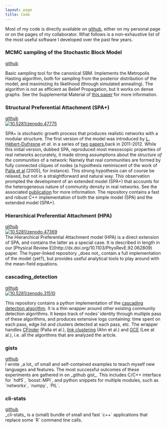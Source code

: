 ```yaml
---
layout: page
title: Code
---
```


Most of my code is directly available on [github](https://github.com/jg-you/), either on my personal page or on the pages of my collaborator.
What follows is a non-exhaustive list of the most useful software I developed over the past few years.



<div class="end-of-post"></div>

### MCMC sampling of the Stochastic Block Model

<div class="code-links">
<a href="https://github.com/jg-you/sbm_canonical_mcmc/"><i class="fa fa-github fa-2x" 
aria-hidden="true"></i> github</a><br/>
</div>

Basic sampling tool for the canonical SBM. Implements the Metropolis Hasting algorithm, both for sampling from the 
posterior distribution of the model, and maximizing its likelihood (through simulated annealing).
The algorithm is not as efficient as Belief Propagation, but it works on dense graphs.
See the Supplemental Material of [this paper](https://arxiv.org/abs/1701.00062) for more information.

### Structural Preferential Attachment (SPA+)

<div class="code-links">
<a href="https://github.com/spa-networks/spa/"><i class="fa fa-github fa-2x" aria-hidden="true"></i> github</a><br/>
<a href="http://dx.doi.org/10.5281/zenodo.47775"><img src="https://zenodo.org/badge/doi/10.5281/zenodo.47775.svg" alt="10.5281/zenodo.47775"></a>
</div>


SPA+ is stochastic growth process that produces realistic networks with a modular structure.
The first version of the model was introduced by [L. Hébert-Dufresne](http://laurenthebertdufresne.github.io/) _et al._ in a series of [two](http://arxiv.org/abs/1105.5980) [papers](http://arxiv.org/abs/1109.0034),back in 2011-2012.
While this initial version, dubbed SPA, reproduced most mesoscopic properties of real networks accurately, it made strong assumptions about the _structure of the communities_ of a network: Namely that real communities are formed by fully connected cliques of nodes (a hypothesis reminiscent of the work of [Palla et al](http://arxiv.org/abs/physics.soc-ph/0506133) [2005], for instance).
This strong hypothesis can of course be relaxed, but not in a straightforward and natural way.
This observation prompted the development of an extended model (SPA+) that accounts for the heterogeneous nature of community density in real networks.
See the associated  [publication](http://dx.doi.org/10.1103/PhysRevE.94.022317) for more information.
The repository contains a fast and robust C++ implementation of both the simple model (SPA) and the extended model (SPA+).


<div class="end-of-post"></div>
          
### Hierarchical Preferential Attachment (HPA)
<div class="code-links">
<a href="https://github.com/spa-networks/hpa/"><i class="fa fa-github fa-2x" aria-hidden="true"></i> github</a><br/>
<a href="http://dx.doi.org/10.5281/zenodo.47369"><img src="https://zenodo.org/badge/doi/10.5281/zenodo.47369.svg" alt="10.5281/zenodo.47369"></a>
</div>
The Hierarchical Preferential Attachment model (HPA) is a direct extension of SPA, and contains the latter as a special case. 
It is described in length in our [Physical Review E](http://dx.doi.org/10.1103/PhysRevE.92.062809) paper.
The hyper-linked repository _does not_ contain a full implementation of the model (yet?), but provides useful analytical tools to play around with the mean-field equations.

<div class="end-of-post"></div>
          
### cascading_detection

<div class="code-links">
<a href="https://github.com/jg-you/cascading_detection"><i class="fa fa-github fa-2x" aria-hidden="true"></i> github</a><br/>
<a href="http://dx.doi.org/10.5281/zenodo.31510" ><img src="https://zenodo.org/badge/doi/10.5281/zenodo.31510.svg" alt="10.5281/zenodo.31510"></a>
</div>

This repository contains a python implementation of the [cascading detection algorithm](http://journals.plos.org/plosone/article?id=10.1371/journal.pone.0140133).
It is a thin wrapper around other existing community detection algorithms.
It keeps track of nodes' identity through multiple pass of these algorithms, and produces extensive logs containing: time spent on each pass, edge list and clusters detected at each pass, etc.
The wrapper handles [CFinder](http://www.cfinder.org/) (Palla et al.), [link clustering](https://github.com/bagrow/linkcomm) (Ahn et al.) and [GCE](https://sites.google.com/site/greedycliqueexpansion/) (Lee at al.), i.e. all the algorithms that are analyzed the article.

<div class="end-of-post"></div>
          
### gists
<div class="code-links">
<a href="https://gist.github.com/jg-you"><i class="fa fa-github fa-2x" aria-hidden="true"></i> github</a>
</div>
I wrote _a lot_ of small and self-contained examples to teach myself new languages and features.
The most successful outcomes of these experiments are gathered in on _github gist_.
This includes C/C++ interface for `hdf5`, `boost::MPI`, and python snippets for multiple modules, such as `networkx`,  `numpy`, `PIL`.
      
<div class="end-of-post"></div>
          
### cli-stats
<div class="code-links">
<a href="https://github.com/jg-you/cli-stats"><i class="fa fa-github fa-2x" aria-hidden="true"></i> github</a>
</div>
_cli-stats_ is a (small) bundle of small and fast `c++` applications that replace some `R` command line calls. 
